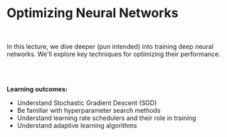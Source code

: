 # Optimizing Neural Networks

<br>

In this lecture, we dive deeper (pun intended) into training deep neural networks. We'll explore key techniques for optimizing their performance.

<br>

<br>


__Learning outcomes:__  

* Understand Stochastic Gradient Descent (SGD)
* Be familiar with hyperparameter search methods
* Understand learning rate schedulers and their role in training
* Understand adaptive learning algorithms